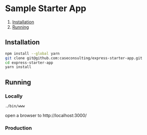 # Sample Starter App

1. [Installation](#installation)
2. [Running](#running)

## Installation

```sh
npm install --global yarn
git clone git@github.com:caseconsulting/express-starter-app.git
cd express-starter-app
yarn install
```

## Running

### Locally

```sh
./bin/www 

```
open a browser to http://localhost:3000/

### Production

```sh

```


